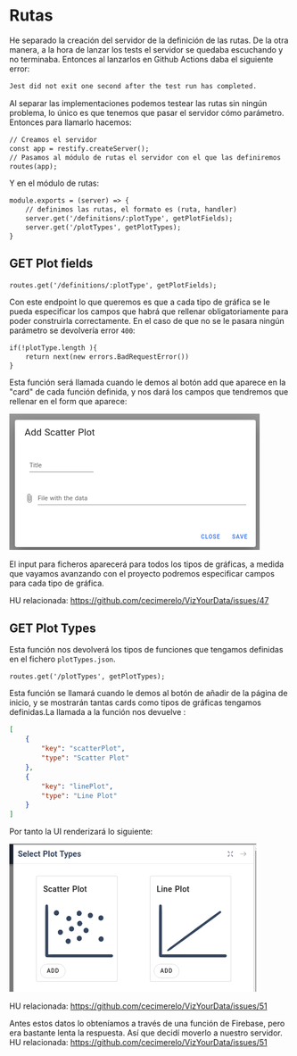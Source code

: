 # Rutas

He separado la creación del servidor de la definición de las rutas. De la otra manera, a la hora de lanzar los tests
el servidor se quedaba escuchando y no terminaba. Entonces al lanzarlos en Github Actions daba el siguiente error:

```bash
Jest did not exit one second after the test run has completed.
```

Al separar las implementaciones podemos testear las rutas sin ningún problema, lo único es que tenemos que pasar el 
servidor cómo parámetro. Entonces para llamarlo hacemos:
```node
// Creamos el servidor
const app = restify.createServer();
// Pasamos al módulo de rutas el servidor con el que las definiremos
routes(app);
```

Y en el módulo de rutas:
```node
module.exports = (server) => {
    // definimos las rutas, el formato es (ruta, handler)
    server.get('/definitions/:plotType', getPlotFields);
    server.get('/plotTypes', getPlotTypes);
}
```

## GET Plot fields

```node
routes.get('/definitions/:plotType', getPlotFields);
```

Con este endpoint lo que queremos es que a cada tipo de gráfica se le pueda especificar 
los campos que habrá que rellenar obligatoriamente para poder construirla correctamente. En el
caso de que no se le pasara ningún parámetro se devolvería error `400`:

```node
if(!plotType.length ){
    return next(new errors.BadRequestError())
}
```

Esta función será llamada cuando le demos al botón add que aparece en la "card" de cada función definida,
y nos dará los campos que tendremos que rellenar en el form que aparece:

![](img/plotForm.png)

El input para ficheros aparecerá para todos los tipos de gráficas, a medida que vayamos
avanzando con el proyecto podremos especificar campos para cada tipo de gráfica.

HU relacionada: https://github.com/cecimerelo/VizYourData/issues/47

## GET Plot Types

Esta función nos devolverá los tipos de funciones que tengamos definidas en el fichero `plotTypes.json`.

```node
routes.get('/plotTypes', getPlotTypes);
```

Esta función se llamará cuando le demos al botón de añadir de la página de inicio, y se mostrarán
tantas cards como tipos de gráficas tengamos definidas.La llamada a la función nos devuelve :

```json
[
    {
        "key": "scatterPlot",
        "type": "Scatter Plot"
    },
    {
        "key": "linePlot",
        "type": "Line Plot"
    }
]
```

Por tanto la UI renderizará lo siguiente:

![](img/seePlotTypes.png)

HU relacionada: https://github.com/cecimerelo/VizYourData/issues/51

Antes estos datos lo obteníamos a través de una función de Firebase, pero era bastante lenta la respuesta. Así que 
decidí moverlo a nuestro servidor. HU relacionada: https://github.com/cecimerelo/VizYourData/issues/51
